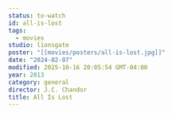 ```yaml
---
status: to-watch
id: all-is-lost
tags:
  - movies
studio: lionsgate
poster: "[[movies/posters/all-is-lost.jpg]]"
date: "2024-02-07"
modified: 2025-10-16 20:05:54 GMT-04:00
year: 2013
category: general
director: J.C. Chandor
title: All Is Lost
---
```

